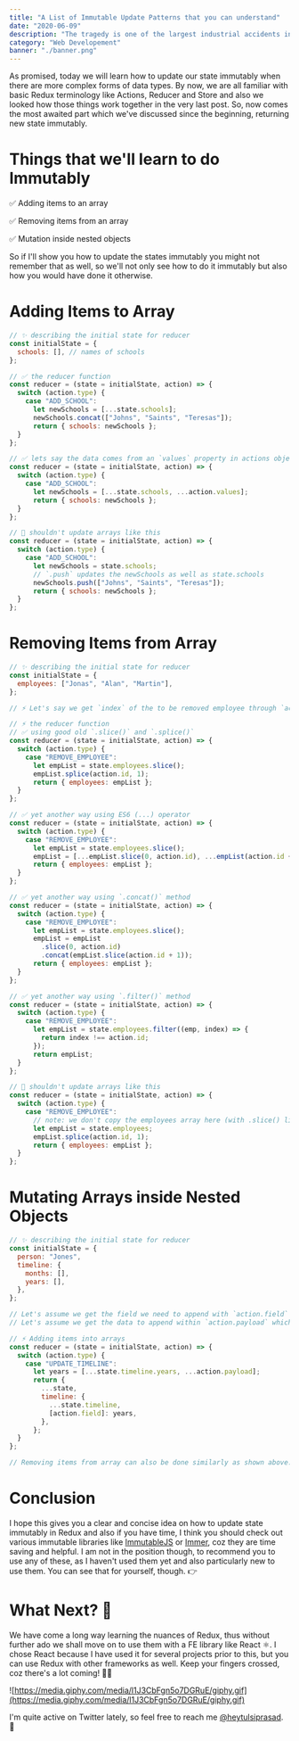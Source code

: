 ```yaml
---
title: "A List of Immutable Update Patterns that you can understand"
date: "2020-06-09"
description: "The tragedy is one of the largest industrial accidents involving the explosive chemical, and it hit Lebanon amid the coronavirus pandemic and an economic crisis."
category: "Web Developement"
banner: "./banner.png"
---
```


As promised, today we will learn how to update our state immutably when there are more complex forms of data types. By now, we are all familiar with basic Redux terminology like Actions, Reducer and Store and also we looked how those things work together in the very last post. So, now comes the most awaited part which we've discussed since the beginning, returning new state immutably.

# Things that we'll learn to do Immutably

✅ Adding items to an array

✅ Removing items from an array

✅ Mutation inside nested objects

So if I'll show you how to update the states immutably you might not remember that as well, so we'll not only see how to do it immutably but also how you would have done it otherwise.

# Adding Items to Array

```jsx
// ✨ describing the initial state for reducer
const initialState = {
  schools: [], // names of schools
};

// ✅ the reducer function
const reducer = (state = initialState, action) => {
  switch (action.type) {
    case "ADD_SCHOOL":
      let newSchools = [...state.schools];
      newSchools.concat(["Johns", "Saints", "Teresas"]);
      return { schools: newSchools };
  }
};

// ✅ lets say the data comes from an `values` property in actions object
const reducer = (state = initialState, action) => {
  switch (action.type) {
    case "ADD_SCHOOL":
      let newSchools = [...state.schools, ...action.values];
      return { schools: newSchools };
  }
};

// 🚫 shouldn't update arrays like this
const reducer = (state = initialState, action) => {
  switch (action.type) {
    case "ADD_SCHOOL":
      let newSchools = state.schools;
      // `.push` updates the newSchools as well as state.schools
      newSchools.push(["Johns", "Saints", "Teresas"]);
      return { schools: newSchools };
  }
};
```

# Removing Items from Array

```jsx
// ✨ describing the initial state for reducer
const initialState = {
  employees: ["Jonas", "Alan", "Martin"],
};

// ⚡ Let's say we get `index` of the to be removed employee through `action.id`

// ⚡ the reducer function
// ✅ using good old `.slice()` and `.splice()`
const reducer = (state = initialState, action) => {
  switch (action.type) {
    case "REMOVE_EMPLOYEE":
      let empList = state.employees.slice();
      empList.splice(action.id, 1);
      return { employees: empList };
  }
};

// ✅ yet another way using ES6 (...) operator
const reducer = (state = initialState, action) => {
  switch (action.type) {
    case "REMOVE_EMPLOYEE":
      let empList = state.employees.slice();
      empList = [...empList.slice(0, action.id), ...empList(action.id + 1)];
      return { employees: empList };
  }
};

// ✅ yet another way using `.concat()` method
const reducer = (state = initialState, action) => {
  switch (action.type) {
    case "REMOVE_EMPLOYEE":
      let empList = state.employees.slice();
      empList = empList
        .slice(0, action.id)
        .concat(empList.slice(action.id + 1));
      return { employees: empList };
  }
};

// ✅ yet another way using `.filter()` method
const reducer = (state = initialState, action) => {
  switch (action.type) {
    case "REMOVE_EMPLOYEE":
      let empList = state.employees.filter((emp, index) => {
        return index !== action.id;
      });
      return empList;
  }
};

// 🚫 shouldn't update arrays like this
const reducer = (state = initialState, action) => {
  switch (action.type) {
    case "REMOVE_EMPLOYEE":
      // note: we don't copy the employees array here (with .slice() like above)
      let empList = state.employees;
      empList.splice(action.id, 1);
      return { employees: empList };
  }
};
```

# Mutating Arrays inside Nested Objects

```jsx
// ✨ describing the initial state for reducer
const initialState = {
  person: "Jones",
  timeline: {
    months: [],
    years: [],
  },
};

// Let's assume we get the field we need to append with `action.field` which is either `months or years`
// Let's assume we get the data to append within `action.payload` which is an array

// ⚡ Adding items into arrays
const reducer = (state = initialState, action) => {
  switch (action.type) {
    case "UPDATE_TIMELINE":
      let years = [...state.timeline.years, ...action.payload];
      return {
        ...state,
        timeline: {
          ...state.timeline,
          [action.field]: years,
        },
      };
  }
};

// Removing items from array can also be done similarly as shown above..
```

# Conclusion

I hope this gives you a clear and concise idea on how to update state immutably in Redux and also if you have time, I think you should check out various immutable libraries like [ImmutableJS](https://immutable-js.github.io/immutable-js/) or [Immer](https://github.com/immerjs/immer), coz they are time saving and helpful. I am not in the position though, to recommend you to use any of these, as I haven't used them yet and also particularly new to use them. You can see that for yourself, though. 👉

# What Next? 🎉

We have come a long way learning the nuances of Redux, thus without further ado we shall move on to use them with a FE library like React ⚛. I chose React because I have used it for several projects prior to this, but you can use Redux with other frameworks as well. Keep your fingers crossed, coz there's a lot coming! 🤞😃

![https://media.giphy.com/media/l1J3CbFgn5o7DGRuE/giphy.gif](https://media.giphy.com/media/l1J3CbFgn5o7DGRuE/giphy.gif)

I'm quite active on Twitter lately, so feel free to reach me [@heytulsiprasad](https://twitter.com/heytulsiprasad). 👋
